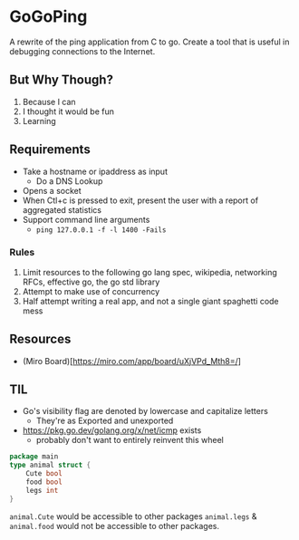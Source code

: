 # GoGoPing

A rewrite of the ping application from C to go. Create a tool that is useful in debugging connections to the Internet.

## But Why Though?

1) Because I can
2) I thought it would be fun
3) Learning

## Requirements

* Take a hostname or ipaddress as input
  * Do a DNS Lookup
* Opens a socket
* When Ctl+c is pressed to exit, present the user with a report of aggregated statistics
* Support command line arguments
  * `ping 127.0.0.1 -f -l 1400 -Fails`

### Rules

1) Limit resources to the following go lang spec, wikipedia, networking RFCs, effective go, the go std library
2) Attempt to make use of concurrency
3) Half attempt writing a real app, and not a single giant spaghetti code mess

## Resources

* (Miro Board)[https://miro.com/app/board/uXjVPd_Mth8=/]

## TIL

* Go's visibility flag are denoted by lowercase and capitalize letters
  * They're as Exported and unexported
* https://pkg.go.dev/golang.org/x/net/icmp exists
  * probably don't want to entirely reinvent this wheel

```go
package main
type animal struct {
	Cute bool
	food bool
	legs int
}
```

`animal.Cute` would be accessible to other packages
`animal.legs` & `animal.food` would not be accessible to other packages.